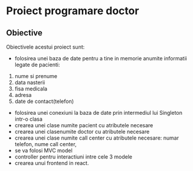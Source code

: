 # Proiect programare doctor

## Obiective
Obiectivele acestui proiect sunt:
- folosirea unei baza de date pentru a tine in memorie anumite
informatii legate de pacienti:
1. nume si prenume
2. data nasterii
3. fisa medicala
4. adresa
5. date de contact(telefon)
- folosirea unei conexiuni la baza de date prin intermediul
lui Singleton intr-o clasa
- crearea unei clase numite pacient cu atributele necesare
- crearea unei clasenumite doctor cu atributele necesare
- crearea unei clase numite call center cu atributele necesare: numar telefon, nume call center, 
- se va folosi MVC model
- controller pentru interactiuni intre cele 3 modele
- crearea unui frontend in react.


